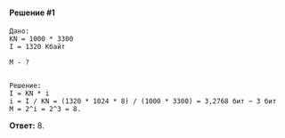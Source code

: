 #### Решение #1
```
Дано:
KN = 1000 * 3300
I = 1320 Кбайт

M - ?


Решение:
I = KN * i
i = I / KN = (1320 * 1024 * 8) / (1000 * 3300) = 3,2768 бит ~ 3 бит
M = 2^i = 2^3 = 8.
```

**Ответ:** 8.
